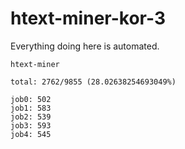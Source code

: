 # htext-miner-kor-3

Everything doing here is automated.

```
htext-miner

total: 2762/9855 (28.02638254693049%)

job0: 502
job1: 583
job2: 539
job3: 593
job4: 545
```